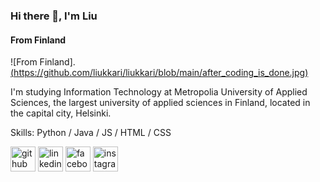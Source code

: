 ### Hi there 👋, I'm Liu
#### From Finland
![From Finland].[(https://github.com/liukkari/liukkari/blob/main/after_coding_is_done.jpg)](https://github.com/liukkari/liukkari/blob/main/ItIsDone.jpg)

I'm studying Information Technology at Metropolia University of Applied Sciences, the largest university of applied sciences in Finland, located in the capital city, Helsinki.

Skills: Python / Java / JS / HTML / CSS

[<img src='https://cdn.jsdelivr.net/npm/simple-icons@3.0.1/icons/github.svg' alt='github' height='40'>](https://github.com/liukkari)  [<img src='https://cdn.jsdelivr.net/npm/simple-icons@3.0.1/icons/linkedin.svg' alt='linkedin' height='40'>](https://www.linkedin.com/in/suphitcha-liu-pitkänen-697306b6/)  [<img src='https://cdn.jsdelivr.net/npm/simple-icons@3.0.1/icons/facebook.svg' alt='facebook' height='40'>](https://www.facebook.com/liu.pitkanen)  [<img src='https://cdn.jsdelivr.net/npm/simple-icons@3.0.1/icons/instagram.svg' alt='instagram' height='40'>](https://www.instagram.com/liukuva/)  
